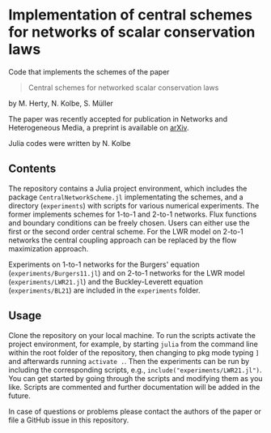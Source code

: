 # Implementation of central schemes for networks of scalar conservation laws
Code that implements the schemes of the paper
> Central schemes for networked scalar conservation laws

by M. Herty, N. Kolbe, S. Müller

The paper was recently accepted for publication in Networks and Heterogeneous Media, a preprint is available on [arXiv](https://arxiv.org/abs/2209.05137).

Julia codes were written by N. Kolbe

## Contents
The repository contains a Julia project environment, which includes the package `CentralNetworkScheme.jl` implementating the schemes, and a directory (`experiments`) with scripts for various numerical experiments. The former implements schemes for 1-to-1 and 2-to-1 networks. Flux functions and boundary conditions can be freely chosen. Users can either use the first or the second order central scheme. For the LWR model on 2-to-1 networks the central coupling approach can be replaced by the flow maximization approach. 

Experiments on 1-to-1 networks for the Burgers' equation (`experiments/Burgers11.jl`) and on 2-to-1 networks for the LWR model (`experiments/LWR21.jl`) and the Buckley-Leverett equation (`experiments/BL21`) are included in the `experiments` folder.

## Usage 
Clone the repository on your local machine. To run the scripts activate the project environment, for example, by starting `julia` from the command line within the root folder of the repository, then changing to pkg mode typing `]` and afterwards running `activate .`. Then the experiments can be run by including the corresponding scripts, e.g., `include("experiments/LWR21.jl")`.  You can get started by going through the scripts and modifying them as you like. Scripts are commented and further documentation  will be added in the future. 

In case of questions or problems please contact the authors of the paper or file a GitHub issue in this repository.
